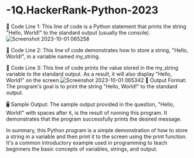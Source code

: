 # -1Q.HackerRank-Python-2023
📝 Code Line 1: This line of code is a Python statement that prints the string "Hello, World!" 
to the standard output (usually the console).
![Screenshot 2023-10-01 065258](https://github.com/RaghavAP31527/-1Q.HackerRank-Python-2023/assets/139637644/b777d37f-4fde-4d03-a7a2-06221a1d7809)

📝 Code Line 2: This line of code demonstrates how to store a string, 
"Hello, World!", in a variable named my_string.

📝 Code Line 3: This line of code prints the value stored in the my_string variable 
to the standard output. As a result, it will also display "Hello, World!" on the screen.![Screenshot 2023-10-01 065342](https://github.com/RaghavAP31527/-1Q.HackerRank-Python-2023/assets/139637644/0fe0a75b-02e7-435c-a311-43bbf88ac4c8)
🎯 Output Format: The program's goal is to print the string "Hello, World!" to the standard output.

🖥️ Sample Output: The sample output provided in the question, "Hello, World!" with spaces after it, is 
the result of running this program. It demonstrates that the program successfully prints the desired message.

In summary, this Python program is a simple demonstration of how to store a string in a variable and then print 
it to the screen using the print function. It's a common introductory example used in programming to teach beginners the basic concepts of variables, strings, and output.
